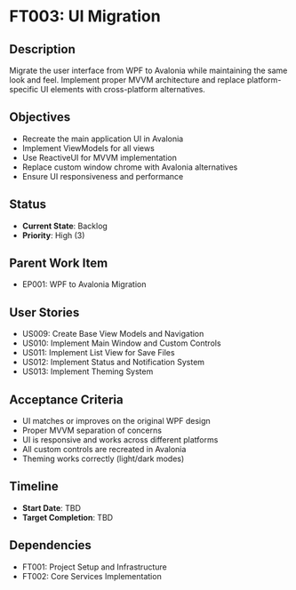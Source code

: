 # FT003: UI Migration

## Description
Migrate the user interface from WPF to Avalonia while maintaining the same look and feel. Implement proper MVVM architecture and replace platform-specific UI elements with cross-platform alternatives.

## Objectives
- Recreate the main application UI in Avalonia
- Implement ViewModels for all views
- Use ReactiveUI for MVVM implementation
- Replace custom window chrome with Avalonia alternatives
- Ensure UI responsiveness and performance

## Status
- **Current State**: Backlog
- **Priority**: High (3)

## Parent Work Item
- EP001: WPF to Avalonia Migration

## User Stories
- US009: Create Base View Models and Navigation
- US010: Implement Main Window and Custom Controls
- US011: Implement List View for Save Files
- US012: Implement Status and Notification System
- US013: Implement Theming System

## Acceptance Criteria
- UI matches or improves on the original WPF design
- Proper MVVM separation of concerns
- UI is responsive and works across different platforms
- All custom controls are recreated in Avalonia
- Theming works correctly (light/dark modes)

## Timeline
- **Start Date**: TBD
- **Target Completion**: TBD

## Dependencies
- FT001: Project Setup and Infrastructure
- FT002: Core Services Implementation

